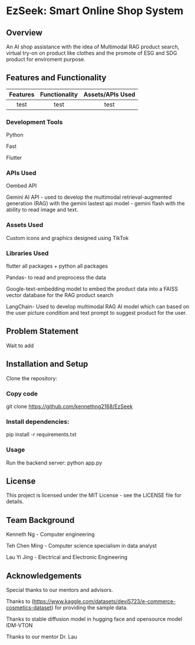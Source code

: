 # EzSeek: Smart Online Shop System
## Overview
An AI shop assistance with the idea of Multimodal RAG product search, virtual try-on on product like clothes and the promote of ESG and SDG product for enviroment purpose.


## Features and Functionality
Features | Functionality | Assets/APIs Used
:-------------------------:|:-------------------------:|:-------------------------:
test | test | test

### Development Tools
Python 

Fast

Flutter
### APIs Used
Oembed API

Gemini AI API - used to develop the multimodal retrieval-augmented generation (RAG) with the gemini lastest api model - gemini flash with the ability to read image and text. 

### Assets Used
Custom icons and graphics designed using TikTok

### Libraries Used
flutter all packages + python all packages

Pandas- to read and preprocess the data

Google-text-embedding model to embed the product data into a FAISS vector database for the RAG product search

LangChain- Used to develop multimodal RAG AI model which can based on the user picture condition and text prompt to suggest product for the user. 

## Problem Statement
Wait to add

## Installation and Setup
Clone the repository:

### Copy code
git clone https://github.com/kennethng2168/EzSeek


### Install dependencies:
pip install -r requirements.txt

### Usage
Run the backend server:
python app.py



## License
This project is licensed under the MIT License - see the LICENSE file for details.

## Team Background
Kenneth Ng - Computer engineering

Teh Chen Ming - Computer science specialism in data analyst 

Lau Yi Jing  - Electrical and Electronic Engineering 

## Acknowledgements
Special thanks to our mentors and advisors.

Thanks to (https://www.kaggle.com/datasets/devi5723/e-commerce-cosmetics-dataset) for providing the sample data.

Thanks to stable diffusion model in hugging face and opensource model IDM-VTON

Thanks to our mentor Dr. Lau
